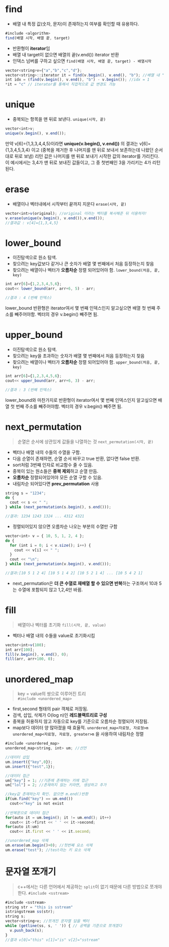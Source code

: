 # find
- 배열 내 특정 값(숫자, 문자)이 존재하는지 여부를 확인할 때 유용하다.
```jsx
#include <algorithm>
find(배열 시작, 배열 끝, target)
```
- 반환형이 **iterator**임
- 배열 내 target이 없으면 배열의 끝(v.end()) iterator 반환 
- 인덱스 넘버를 구하고 싶으면 `find(배열 시작, 배열 끝, target) - 배열시작`
```jsx
vector<string>v={"a","b","c","d"};
vector<string>::iterator it = find(v.begin(), v.end(), "b"); //배열 내 "b"를 가리키는 iterator
int idx = (find(v.begin(), v.end(), "b") - v.begin()); //idx = 1
*it = "c" // iterator를 통해서 직접적으로 값 변경도 가능
```

# unique
- 중복되는 항목을 맨 뒤로 보낸다.
`unique(시작, 끝)`
```jsx
vector<int>v;
unique(v.begin(), v.end());
```
만약 v[6]={1,3,3,4,4,5}이라면
**unique(v.begin(), v.end())** 의 결과는 v[6]={1,3,4,5,3,4} 이고 (중복을 제거한 후 나머지를 맨 뒤로 보내서 보존하는데 나왔던 순서대로 뒤로 보냄)
리턴 값은 나머지를 맨 뒤로 보내기 시작한 값의 iterator를 가리킨다. 이 예시에서는 3,4가 맨 뒤로 보내진 값들이고, 그 중 첫번째인 3을 가리키는 4가 리턴된다.

# erase
- 배열이나 벡터내에서 시작부터 끝까지 지운다
`erase(시작, 끝)` 
```jsx
vector<int>v(original); //original 이라는 벡터를 복사해준 뒤 이용하자!
v.erase(unique(v.begin(), v.end()),v.end());
//결과값 : v[4]={1,3,4,5}
```

# lower_bound
- 이진탐색으로 원소 탐색.
- 찾으려는 key값보다 같거나 큰 숫자가 배열 몇 번째에서 처음 등장하는지 찾음
- 찾으려는 배열이나 벡터가 **오름차순** 정렬 되어있어야 함.
`lower_bound(처음, 끝, key)`
```jsx
int arr[6]={1,2,3,4,5,6};
cout<< lower_bound(arr, arr+6, 5) - arr;

//결과 : 4 (번째 인덱스)
```
lower_bound 반환형은 iterator여서 몇 번째 인덱스인지 알고싶으면 배열 첫 번째 주소를 빼주어야함.
벡터의 경우 v.begin() 빼주면 됨.

# upper_bound
- 이진탐색으로 원소 탐색.
- 찾으려는 key을 초과하는 숫자가 배열 몇 번째에서 처음 등장하는지 찾음
- 찾으려는 배열이나 벡터가 **오름차순** 정렬 되어있어야 함.
`upper_bound(처음, 끝, key)`
```jsx
int arr[6]={1,2,3,4,5,6};
cout<< upper_bound(arr, arr+6, 3) - arr;

//결과 : 3 (번째 인덱스)
```
lower_bound와 마찬가지로 반환형이 iterator여서 몇 번째 인덱스인지 알고싶으면 배열 첫 번째 주소를 빼주어야함.
벡터의 경우 v.begin() 빼주면 됨.

# next_permutation
> 순열은 순서에 상관있게 값들을 나열하는 것
`next_permutation(시작, 끝)`
- 벡터나 배열 내의 수들의 수열을 구함.
- 다음 순열이 존재하면, 순열 순서 바꾸고 true 반환, 없다면 false 반환.
- sort처럼 3번째 인자로 비교함수 줄 수 있음.
- 중복이 있는 원소들은 **중복 제외**하고 순열 만듬.
- **오름차순** 정렬되어있어야 모든 순열 구할 수 있음.
- 내림차순 되어있다면 **prev_permutation** 사용
```jsx
string s = "1234";
do {
  cout << s << " ";
} while (next_permutation(s.begin(), s.end()));

//결과: 1234 1243 1324 ... 4312 4321
```

- 정렬되어있지 않으면 오름차순 나오는 부분의 수열만 구함
```jsx
vector<int> v = { 10, 5, 1, 2, 4 };
do {
  for (int i = 0; i < v.size(); i++) {
    cout << v[i] << " ";
  }
  cout << "\n";
} while (next_permutation(v.begin(), v.end()));

//결과:[10 5 1 2 4] [10 5 1 4 2] [10 5 2 1 4] ... [10 5 4 2 1]
```
- next_permutation은 **더 큰 수열로 재배열 할 수 있으면 반복**하는 구조여서 10과 5는 수열에 포함되지 않고 1,2,4만 바뀜.

# fill
> 배열이나 벡터를 초기화
`fill(시작, 끝, value)`
- 벡터나 배열 내의 수들을 value로 초기화시킴
```jsx
vector<int>v(100);
int arr[100];
fill(v.begin(), v.end(), 0);
fill(arr, arr+100, 0);
```

# unordered_map 
> key = value의 쌍으로 이루어진 트리  
`#include <unordered_map>`
- first,second 형태의 pair 객체로 저장됨.
- 검색, 삽입, 삭제가 O(log n)인 **레드블랙트리로 구성**
- 중복을 허용하지 않고 자동으로 key를 기준으로 오름차순 정렬되어 저장됨.
- map보다 데이터 양 많아졌을 때 효율적.
`unordered_map<자료형, 자료형>m` 
`unordered_map<자료형, 자료형, greater>m` 을 사용하여 내림차순 정렬
```jsx
#include <unordered_map>
unordered_map<string, int> um; //선언

//데이터 삽입
um.insert({"key",0}); 
um.insert({"test",1});

//데이터 접근
um["key"] = 1; //기존에 존재하는 키에 접근
um["lol"] = 2; //존재하지 않는 키라면, 생성하고 추가

//key값 존재하는지 확인. 없으면 m.end()반환
if(um.find("key") == um.end()) 
  cout<<"key" is not exist
  
//반복문으로 데이터 접근
for(auto it = um.begin(); it != um.end(); it++) 
  cout<< it->first << ' ' << it->second;
for(auto it:um)
  cout<< it.first << ' ' << it.second;

//unordered_map 삭제
um.erase(um.begin()+0); //첫번째 요소 삭제
um.erase("test"); //test라는 키 요소 삭제
```

# 문자열 쪼개기
> c++에서는 다른 언어에서 제공하는 `split`이 없기 때문에 다른 방법으로 쪼개야 한다.
`#include <sstream>`
```jsx
#include <sstream>
string str = "this is sstream"
istringstream ss(str);
string s;
vector<string>v; //쪼개진 문자열 담을 벡터
while (getline(ss, s, ' ')) { // 공백을 기준으로 쪼개겠다
  v.push_back(s);
}
//결과 v[0]="this" v[1]="is" v[2]="sstream"
```
